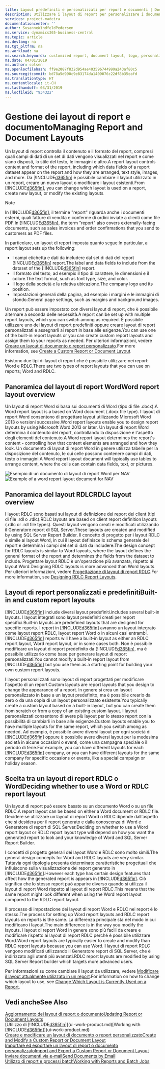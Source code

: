 ```yaml
---
title: Layout predefiniti e personalizzati per report e documenti | Documenti Microsoft
description: Utilizzare i layout di report per personalizzare i documenti, ad esempio, per personalizzare il carattere, il logo o le impostazioni della pagina di file PDF da inviare ai clienti.
services: project-madeira
documentationcenter: ''
author: SusanneWindfeldPedersen
ms.service: dynamics365-business-central
ms.topic: article
ms.devlang: na
ms.tgt_pltfrm: na
ms.workload: na
ms.search.keywords: customized report, document layout, logo, personalize
ms.date: 04/01/2019
ms.author: solsen
ms.openlocfilehash: ff9e2087f832d954ae403596744990a243af80c5
ms.sourcegitcommit: bd78a5d990c9e83174da1409076c22df8b35eafd
ms.translationtype: HT
ms.contentlocale: it-CH
ms.lasthandoff: 03/31/2019
ms.locfileid: "934322"
---
```

# <a name="managing-report-and-document-layouts"></a><span data-ttu-id="e2d9e-103">Gestione dei layout di report e documento</span><span class="sxs-lookup"><span data-stu-id="e2d9e-103">Managing Report and Document Layouts</span></span>
<span data-ttu-id="e2d9e-104">Un layout di report controlla il contenuto e il formato del report, compresi quali campi di dati di un set di dati vengono visualizzati nel report e come siano disposti, lo stile del testo, le immagini e altro.</span><span class="sxs-lookup"><span data-stu-id="e2d9e-104">A report layout controls content and format of the report, including which data fields of a report dataset appear on the report and how they are arranged, text style, images, and more.</span></span> <span data-ttu-id="e2d9e-105">Da [!INCLUDE[d365fin](includes/d365fin_md.md)] è possibile cambiare il layout utilizzato in un report, creare un nuovo layout o modificare i layout esistenti.</span><span class="sxs-lookup"><span data-stu-id="e2d9e-105">From [!INCLUDE[d365fin](includes/d365fin_md.md)], you can change which layout is used on a report, create new layout, or modify the existing layouts.</span></span>

> [!NOTE]  
>   <span data-ttu-id="e2d9e-106">In [!INCLUDE[d365fin](includes/d365fin_md.md)], il termine "report" riguarda anche i documenti esterni, quali fatture di vendita e conferme di ordini inviate a clienti come file PDF.</span><span class="sxs-lookup"><span data-stu-id="e2d9e-106">In [!INCLUDE[d365fin](includes/d365fin_md.md)], the term "report" also covers externally-facing documents, such as sales invoices and order confirmations that you send to customers as PDF files.</span></span>

<span data-ttu-id="e2d9e-107">In particolare, un layout di report imposta quanto segue:</span><span class="sxs-lookup"><span data-stu-id="e2d9e-107">In particular, a report layout sets up the following:</span></span>

* <span data-ttu-id="e2d9e-108">I campi etichetta e dati da includere dal set di dati del report [!INCLUDE[d365fin](includes/d365fin_md.md)] report.</span><span class="sxs-lookup"><span data-stu-id="e2d9e-108">The label and data fields to include from the dataset of the [!INCLUDE[d365fin](includes/d365fin_md.md)] report.</span></span>
* <span data-ttu-id="e2d9e-109">Il formato del testo, ad esempio il tipo di carattere, le dimensioni e il colore.</span><span class="sxs-lookup"><span data-stu-id="e2d9e-109">The text format, such as font type, size, and color.</span></span>
* <span data-ttu-id="e2d9e-110">Il logo della società e la relativa ubicazione.</span><span class="sxs-lookup"><span data-stu-id="e2d9e-110">The company logo and its position.</span></span>
* <span data-ttu-id="e2d9e-111">Impostazioni generali della pagina, ad esempio i margini e le immagini di sfondo.</span><span class="sxs-lookup"><span data-stu-id="e2d9e-111">General page settings, such as margins and background images.</span></span>

<span data-ttu-id="e2d9e-112">Un report può essere impostato con diversi layout di report, che è possibile alternare a seconda delle necessità.</span><span class="sxs-lookup"><span data-stu-id="e2d9e-112">A report can be set up with multiple report layouts, which you can switch among as required.</span></span> <span data-ttu-id="e2d9e-113">È possibile utilizzare uno dei layout di report predefiniti oppure creare layout di report personalizzati e assegnarli ai report in base alle esigenze.</span><span class="sxs-lookup"><span data-stu-id="e2d9e-113">You can use one of the built-in report layouts or you can create custom report layouts and assign them to your reports as needed.</span></span> <span data-ttu-id="e2d9e-114">Per ulteriori informazioni, vedere [Creare un layout di documento o report personalizzato](ui-how-create-custom-report-layout.md).</span><span class="sxs-lookup"><span data-stu-id="e2d9e-114">For more information, see [Create a Custom Report or Document Layout](ui-how-create-custom-report-layout.md).</span></span>

<span data-ttu-id="e2d9e-115">Esistono due tipi di layout di report che è possibile utilizzare nei report: Word e RDLC.</span><span class="sxs-lookup"><span data-stu-id="e2d9e-115">There are two types of report layouts that you can use on reports; Word and RDLC.</span></span>

## <a name="word-report-layout-overview"></a><span data-ttu-id="e2d9e-116">Panoramica del layout di report Word</span><span class="sxs-lookup"><span data-stu-id="e2d9e-116">Word report layout overview</span></span>
<span data-ttu-id="e2d9e-117">Un layout di report Word si basa sui documenti di Word (tipo di file .docx).</span><span class="sxs-lookup"><span data-stu-id="e2d9e-117">A Word report layout is a based on Word document (.docx file type).</span></span> <span data-ttu-id="e2d9e-118">I layout di report Word consentono di progettare layout utilizzando Microsoft Word 2013 o versioni successive.</span><span class="sxs-lookup"><span data-stu-id="e2d9e-118">Word report layouts enable you to design report layouts by using Microsoft Word 2013 or later.</span></span> <span data-ttu-id="e2d9e-119">Un layout di report Word determina il contenuto del report, controllando la disposizione e l'aspetto degli elementi del contenuto.</span><span class="sxs-lookup"><span data-stu-id="e2d9e-119">A Word report layout determines the report's content - controlling how that content elements are arranged and how they look.</span></span> <span data-ttu-id="e2d9e-120">Un documento di layout di report Word in genere utilizza tabelle per la disposizione del contenuto, le cui celle possono contenere campi di dati, testo o immagini.</span><span class="sxs-lookup"><span data-stu-id="e2d9e-120">A Word report layout document will typically use tables to arrange content, where the cells can contain data fields, text, or pictures.</span></span>

 <span data-ttu-id="e2d9e-121">![Esempio di un documento di layout di report Word per NAV](media/nav_wordreportlayout_edit_in_word_example.png "NAV_WordReportLayout_Edit_In_Word_Example")</span><span class="sxs-lookup"><span data-stu-id="e2d9e-121">![Example of a word report layout document for NAV](media/nav_wordreportlayout_edit_in_word_example.png "NAV_WordReportLayout_Edit_In_Word_Example")</span></span>  

## <a name="rdlc-layout-overview"></a><span data-ttu-id="e2d9e-122">Panoramica del layout RDLC</span><span class="sxs-lookup"><span data-stu-id="e2d9e-122">RDLC layout overview</span></span>
<span data-ttu-id="e2d9e-123">I layout RDLC sono basati sui layout di definizione dei report dei client (tipi di file .rdl o .rdlc).</span><span class="sxs-lookup"><span data-stu-id="e2d9e-123">RDLC layouts are based on client report definition layouts (.rdlc or .rdl file types).</span></span> <span data-ttu-id="e2d9e-124">Questi layout vengono creati e modificati utilizzando il Generatore report di SQL Server.</span><span class="sxs-lookup"><span data-stu-id="e2d9e-124">These layouts are created and modified by using SQL Server Report Builder.</span></span> <span data-ttu-id="e2d9e-125">Il concetto di progetto per i layout RDLC è simile ai layout Word, in cui il layout definisce lo schema generale del report e determina i campi del set di dati da includere.</span><span class="sxs-lookup"><span data-stu-id="e2d9e-125">The design concept for RDLC layouts is similar to Word layouts, where the layout defines the general format of the report and determines the fields from the dataset to include.</span></span> <span data-ttu-id="e2d9e-126">Progettare layout RDLC è un'operazione più avanzata, rispetto ai layout Word.</span><span class="sxs-lookup"><span data-stu-id="e2d9e-126">Designing RDLC layouts is more advanced than Word layouts.</span></span> <span data-ttu-id="e2d9e-127">Per ulteriori informazioni, vedere [Progettazione di layout di report RDLC](/dynamics-nav/Designing-RDLC-Report-Layouts).</span><span class="sxs-lookup"><span data-stu-id="e2d9e-127">For more information, see [Designing RDLC Report Layouts](/dynamics-nav/Designing-RDLC-Report-Layouts).</span></span>

## <a name="built-in-and-custom-report-layouts"></a><span data-ttu-id="e2d9e-128">Layout di report personalizzati e predefiniti</span><span class="sxs-lookup"><span data-stu-id="e2d9e-128">Built-in and custom report layouts</span></span>
[!INCLUDE[d365fin](includes/d365fin_md.md)] <span data-ttu-id="e2d9e-129">include diversi layout predefiniti.</span><span class="sxs-lookup"><span data-stu-id="e2d9e-129">includes several built-in layouts.</span></span> <span data-ttu-id="e2d9e-130">I layout integrati sono layout predefiniti creati per report specifici.</span><span class="sxs-lookup"><span data-stu-id="e2d9e-130">Built-in layouts are predefined layouts that are designed for specific reports.</span></span> <span data-ttu-id="e2d9e-131">I report in [!INCLUDE[d365fin](includes/d365fin_md.md)] avranno un layout integrato come layout report RDLC, layout report Word o in alcuni casi entrambi.</span><span class="sxs-lookup"><span data-stu-id="e2d9e-131">[!INCLUDE[d365fin](includes/d365fin_md.md)] reports will have a built-in layout as either an RDLC report layout, Word report layout, or in some cases both.</span></span> <span data-ttu-id="e2d9e-132">Non è possibile modificare un layout di report predefinito da [!INCLUDE[d365fin](includes/d365fin_md.md)], ma è possibile utilizzarlo come base per generare layout di report personalizzati.</span><span class="sxs-lookup"><span data-stu-id="e2d9e-132">You cannot modify a built-in report layout from [!INCLUDE[d365fin](includes/d365fin_md.md)] but you use them as a starting point for building your own custom report layouts.</span></span>

<span data-ttu-id="e2d9e-133">I layout personalizzati sono layout di report progettati per modificare l'aspetto di un report.</span><span class="sxs-lookup"><span data-stu-id="e2d9e-133">Custom layouts are report layouts that you design to change the appearance of a report.</span></span> <span data-ttu-id="e2d9e-134">In genere si crea un layout personalizzato in base a un layout predefinito, ma è possibile crearlo da zero o da una copia di un layout personalizzato esistente.</span><span class="sxs-lookup"><span data-stu-id="e2d9e-134">You typically create a custom layout based on a built-in layout, but you can create them from scratch or from a copy of an existing custom layout.</span></span> <span data-ttu-id="e2d9e-135">I layout personalizzati consentono di avere più layout per lo stesso report con la possibilità di cambiarli in base alle esigenze.</span><span class="sxs-lookup"><span data-stu-id="e2d9e-135">Custom layouts enable you to have multiple layouts for the same report, which you switch among as needed.</span></span> <span data-ttu-id="e2d9e-136">Ad esempio, è possibile avere diversi layout per ogni società di [!INCLUDE[d365fin](includes/d365fin_md.md)] oppure è possibile avere diversi layout per la medesima società in alcune occasioni o eventi, come una campagna speciale o il periodo di ferie.</span><span class="sxs-lookup"><span data-stu-id="e2d9e-136">For example, you can have different layouts for each [!INCLUDE[d365fin](includes/d365fin_md.md)] company, or you can have different layouts for the same company for specific occasions or events, like a special campaign or holiday season.</span></span>

## <a name="deciding-whether-to-use-a-word-or-rdlc-report-layout"></a><span data-ttu-id="e2d9e-137">Scelta tra un layout di report RDLC o Word</span><span class="sxs-lookup"><span data-stu-id="e2d9e-137">Deciding whether to use a Word or RDLC report layout</span></span>
<span data-ttu-id="e2d9e-138">Un layout di report può essere basato su un documento Word o su un file RDLC.</span><span class="sxs-lookup"><span data-stu-id="e2d9e-138">A report layout can be based on either a Word document or RDLC file.</span></span> <span data-ttu-id="e2d9e-139">Decidere se utilizzare un layout di report Word o RDLC dipende dall'aspetto che si desidera per il report generato e dalla conoscenza di Word e Generatore di report di SQL Server.</span><span class="sxs-lookup"><span data-stu-id="e2d9e-139">Deciding on whether to use a Word report layout or RDLC report layout type will depend on how you want the generated report to look and your knowledge of Word and SQL Server Report Builder.</span></span>

<span data-ttu-id="e2d9e-140">I concetti di progetto generali dei layout Word e RDLC sono molto simili.</span><span class="sxs-lookup"><span data-stu-id="e2d9e-140">The general design concepts for Word and RDLC layouts are very similar.</span></span> <span data-ttu-id="e2d9e-141">Tuttavia ogni tipologia presenta determinate caratteristiche progettuali che influiscono sulla visualizzazione del report generato in [!INCLUDE[d365fin](includes/d365fin_md.md)].</span><span class="sxs-lookup"><span data-stu-id="e2d9e-141">However each type has certain design features that affect how the generated report is appears in [!INCLUDE[d365fin](includes/d365fin_md.md)].</span></span> <span data-ttu-id="e2d9e-142">Ciò significa che lo stesso report può apparire diverso quando si utilizza il layout di report Word rispetto al layout di report RDLC.</span><span class="sxs-lookup"><span data-stu-id="e2d9e-142">This means that the same report might look different when using the Word report layout compared to the RDLC report layout.</span></span>

<span data-ttu-id="e2d9e-143">Il processo di impostazione dei layout di report Word e RDLC nei report è lo stesso.</span><span class="sxs-lookup"><span data-stu-id="e2d9e-143">The process for setting up Word report layouts and RDLC report layouts on reports is the same.</span></span> <span data-ttu-id="e2d9e-144">La differenza principale sta nel modo in cui modificano i layout.</span><span class="sxs-lookup"><span data-stu-id="e2d9e-144">The main difference is in the way you modify the layouts.</span></span> <span data-ttu-id="e2d9e-145">I layout di report Word in genere sono più facili da creare e modificare rispetto ai layout di report RDLC perché è possibile utilizzare Word.</span><span class="sxs-lookup"><span data-stu-id="e2d9e-145">Word report layouts are typically easier to create and modify than RDLC report layouts because you can use Word.</span></span> <span data-ttu-id="e2d9e-146">I layout di report RDLC vengono modificati utilizzando il Generatore report di SQL Server, che è indirizzato agli utenti più avanzati.</span><span class="sxs-lookup"><span data-stu-id="e2d9e-146">RDLC report layouts are modified by using SQL Server Report builder which targets more advanced users.</span></span>

<span data-ttu-id="e2d9e-147">Per informazioni su come cambiare il layout da utilizzare, vedere [Modificare il layout attualmente utilizzato in un report](ui-how-change-layout-currently-used-report.md).</span><span class="sxs-lookup"><span data-stu-id="e2d9e-147">For information on how to change which layout to use, see [Change Which Layout is Currently Used on a Report](ui-how-change-layout-currently-used-report.md).</span></span>

## <a name="see-also"></a><span data-ttu-id="e2d9e-148">Vedi anche</span><span class="sxs-lookup"><span data-stu-id="e2d9e-148">See Also</span></span>
[<span data-ttu-id="e2d9e-149">Aggiornamento dei layout di report o documento</span><span class="sxs-lookup"><span data-stu-id="e2d9e-149">Updating Report or Document Layouts</span></span>](ui-update-report-layouts.md)  
<span data-ttu-id="e2d9e-150">[Utilizzo di [!INCLUDE[d365fin](includes/d365fin_md.md)]](ui-work-product.md)</span><span class="sxs-lookup"><span data-stu-id="e2d9e-150">[Working with [!INCLUDE[d365fin](includes/d365fin_md.md)]](ui-work-product.md)</span></span>  
[<span data-ttu-id="e2d9e-151">Creare e modificare un layout di documento o report personalizzato</span><span class="sxs-lookup"><span data-stu-id="e2d9e-151">Create and Modify a Custom Report or Document Layout</span></span>](ui-how-create-custom-report-layout.md)  
[<span data-ttu-id="e2d9e-152">Importare ed esportare un layout di report o documento personalizzato</span><span class="sxs-lookup"><span data-stu-id="e2d9e-152">Import and Export a Custom Report or Document Layout</span></span>](ui-how-import-and-export-report-layout.md)  
[<span data-ttu-id="e2d9e-153">Inviare documenti via e-mail</span><span class="sxs-lookup"><span data-stu-id="e2d9e-153">Send Documents by Email</span></span>](ui-how-send-documents-email.md)  
[<span data-ttu-id="e2d9e-154">Utilizzo di report e processi batch</span><span class="sxs-lookup"><span data-stu-id="e2d9e-154">Working with Reports and Batch Jobs</span></span>](ui-work-report.md)  
